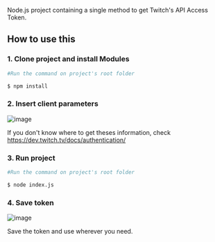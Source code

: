 Node.js project containing a single method to get Twitch's API Access Token.


## How to use this

### 1. Clone project and install Modules

```bash
#Run the command on project's root folder

$ npm install
```

### 2. Insert client parameters

![image](https://github.com/bianchi-ed/twitchAPI-token-generator/assets/134458207/0009542f-5bfa-40d8-9e58-8defb2f06e0e)

If you don't know where to get theses information, check https://dev.twitch.tv/docs/authentication/


### 3. Run project

```bash
#Run the command on project's root folder

$ node index.js
```


### 4. Save token

![image](https://github.com/bianchi-ed/twitchAPI-token-generator/assets/134458207/950e8b94-dd4b-4161-958b-af6b9c189519)

Save the token and use wherever you need.
